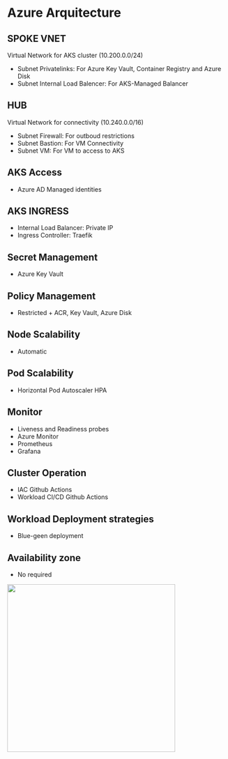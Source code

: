 # Azure Arquitecture


## SPOKE VNET 
Virtual Network for AKS cluster (10.200.0.0/24)
* Subnet Privatelinks: For Azure Key Vault, Container Registry and Azure Disk
* Subnet Internal Load Balencer: For AKS-Managed Balancer

## HUB
Virtual Network for connectivity (10.240.0.0/16)
* Subnet Firewall: For outboud restrictions
* Subnet Bastion: For VM Connectivity
* Subnet VM: For VM to access to AKS

## AKS Access
* Azure AD Managed identities

## AKS INGRESS
* Internal Load Balancer: Private IP
* Ingress Controller: Traefik

## Secret Management
* Azure Key Vault

## Policy Management
* Restricted + ACR, Key Vault, Azure Disk

## Node Scalability
* Automatic

## Pod Scalability
* Horizontal Pod Autoscaler HPA

## Monitor
* Liveness and Readiness probes
* Azure Monitor
* Prometheus
* Grafana 

## Cluster Operation
* IAC Github Actions
* Workload CI/CD Github Actions

## Workload Deployment strategies
* Blue-geen deployment

## Availability zone
* No required

<img src="https://github.com/RodrigoVeraSYS/AKS-Private/blob/main/Img/Arquitecture.jpg" width="385px" align="center">
